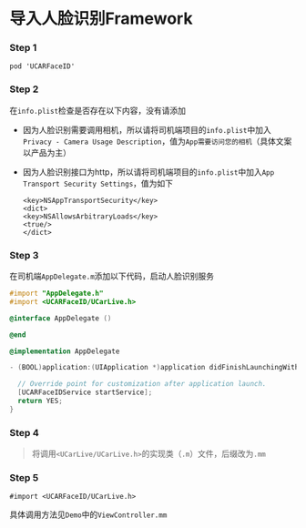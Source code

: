 # 导入人脸识别Framework

### Step 1

  ```
  pod 'UCARFaceID'
  ```

###  Step 2

  在`info.plist`检查是否存在以下内容，没有请添加

* 因为人脸识别需要调用相机，所以请将司机端项目的`info.plist`中加入`Privacy - Camera Usage Description`，值为`App需要访问您的相机`（具体文案以产品为主）

* 因为人脸识别接口为http，所以请将司机端项目的`info.plist`中加入`App Transport Security Settings`，值为如下

  ```
  <key>NSAppTransportSecurity</key>
  <dict>
  <key>NSAllowsArbitraryLoads</key>
  <true/>
  </dict>
  ```

###  Step 3

  在司机端`AppDelegate.m`添加以下代码，启动人脸识别服务

  ```objective-c
  #import "AppDelegate.h"
  #import <UCARFaceID/UCarLive.h>

  @interface AppDelegate ()

  @end

  @implementation AppDelegate

  - (BOOL)application:(UIApplication *)application didFinishLaunchingWithOptions:(NSDictionary *)launchOptions {

  	// Override point for customization after application launch.
  	[UCARFaceIDService startService];
  	return YES;
  }

  ```

###   Step 4

  > 将调用`<UCarLive/UCarLive.h>`的实现类（`.m`）文件，后缀改为`.mm`

###  Step 5
  
  ```
  #import <UCARFaceID/UCarLive.h>
  ```
  
  具体调用方法见`Demo`中的`ViewController.mm`



